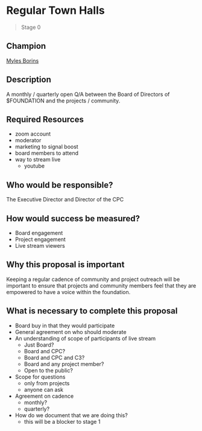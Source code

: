 # Regular Town Halls
>  Stage 0

## Champion

[Myles Borins](https://github.com/MylesBorins)

## Description

A monthly / quarterly open Q/A between the Board of Directors of $FOUNDATION
and the projects / community.

## Required Resources

* zoom account
* moderator
* marketing to signal boost
* board members to attend
* way to stream live
  - youtube

## Who would be responsible?

The Executive Director and Director of the CPC

## How would success be measured?

* Board engagement
* Project engagement
* Live stream viewers

## Why this proposal is important

Keeping a regular cadence of community and project outreach will be important
to ensure that projects and community members feel that they are empowered to
have a voice within the foundation.

## What is necessary to complete this proposal

* Board buy in that they would participate
* General agreement on who should moderate
* An understanding of scope of participants of live stream
  - Just Board?
  - Board and CPC?
  - Board and CPC and C3?
  - Board and any project member?
  - Open to the public?
* Scope for questions
  - only from projects
  - anyone can ask
* Agreement on cadence
  - monthly?
  - quarterly?
* How do we document that we are doing this?
  - this will be a blocker to stage 1
